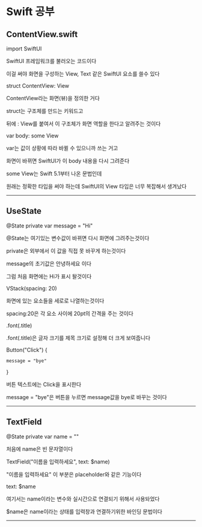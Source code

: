 # Swift 공부

## ContentView.swift

import SwiftUI<br>

SwiftUI 프레임워크를 불러오는 코드이다  

이걸 써야 화면을 구성하는 View, Text 같은 SwiftUI 요소를 쓸수 있다  

struct ContentView: View  

ContentView라는 화면(뷰)을 정의한 거다  

struct는 구조체를 만드는 키워드고  

뒤에 : View를 붙여서 이 구조체가 화면 역할을 한다고 알려주는 것이다 
 

var body: some View  

var는 값이 상황에 따라 바뀔 수 있으니까 쓰는 거고  

화면이 바뀌면 SwiftUI가 이 body 내용을 다시 그려준다  


some View는 Swift 5.1부터 나온 문법인데  

원래는 정확한 타입을 써야 하는데 SwiftUI의 View 타입은 너무 복잡해서 생겨났다  

---

## UseState

@State private var message = "Hi"  

@State는 여기있는 변수값이 바뀌면 다시 화면에 그려주는것이다  

private은 외부에서 이 값을 직접 못 바꾸게 하는것이다  

message의 초기값은 안녕하세요 이다  

그럼 처음 화면에는 Hi가 표시 돨것이다  


VStack(spacing: 20)  

화면에 있는 요소들을 세로로 나열하는것이다  

spacing:20은 각 요소 사이에 20pt의 간격을 주는 것이다  


.font(.title)  

.font(.title)은 글자 크기를 제목 크기로 설정해 더 크게 보여줍니다  


Button("Click") {

    message = "bye"
    
}

버튼 텍스트에는 Click을 표시한다  

message = "bye"은 버튼을 누르면 message값을 bye로 바꾸는 것이다  


---

## TextField  

@State private var name = ""  

처음에 name은 빈 문자열이다  


TextField("이름을 입력하세요", text: $name)  

"이름을 입력하세요" 이 부분은 placeholder와 같은 기능이다  

text: $name  

여기서는 name이라는 변수와 실시간으로 연결되기 위해서 사용돠었다  

$name은 name이라는 상태를 입력창과 연결하기위한 바인딩 문법이다  


---
<!--git add .-->
<!--git commit -m "commit"-->
<!--git push origin main-->
